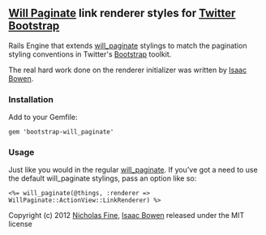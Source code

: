 ## [Will Paginate][wp] link renderer styles for [Twitter Bootstrap][bs]

Rails Engine that extends [will_paginate][wp] stylings to match the pagination styling conventions 
in Twitter's [Bootstrap][bs] toolkit.

The real hard work done on the renderer initializer was written by [Isaac Bowen][is].

### Installation

Add to your Gemfile:  
    
    gem 'bootstrap-will_paginate'

### Usage

Just like you would in the regular [will_paginate][wp].  If you've got a need to use the default will_paginate stylings,
pass an option like so:

    <%= will_paginate(@things, :renderer => WillPaginate::ActionView::LinkRenderer) %>


Copyright (c) 2012 [Nicholas Fine](http://ndfine.com), [Isaac Bowen](http://isaacbowen.com) released under the MIT license  

[wp]: http://github.com/mislav/will_paginate
[bs]: http://twitter.github.com/bootstrap
[is]: https://gist.github.com/1182136
